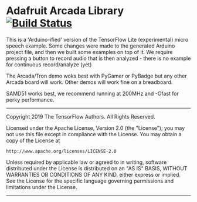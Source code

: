 # Adafruit Arcada Library [![Build Status](https://travis-ci.com/adafruit/Adafruit_TFLite_Micro_Speech.svg?branch=master)](https://travis-ci.com/adafruit/Adafruit_TFLite_Micro_Speech)

This is a 'Arduino-ified' version of the TensorFlow Lite (experimental) micro speech example. Some changes were made to the generated Arduino project file, and then we built some examples on top of it. We require pressing a button to record audio that is then analyzed - there is no example for continuous record/analyze (yet)

The Arcada/Tron demo woks best with PyGamer or PyBadge but any other Arcada board will work. Other demos will work fine on a breadboard.

SAMD51 works best, we recommend running at 200MHz and -Ofast for perky performance. 

-------

Copyright 2019 The TensorFlow Authors. All Rights Reserved.

Licensed under the Apache License, Version 2.0 (the "License");
you may not use this file except in compliance with the License.
You may obtain a copy of the License at

    http://www.apache.org/licenses/LICENSE-2.0

Unless required by applicable law or agreed to in writing, software
distributed under the License is distributed on an "AS IS" BASIS,
WITHOUT WARRANTIES OR CONDITIONS OF ANY KIND, either express or implied.
See the License for the specific language governing permissions and
limitations under the License.

----
